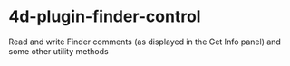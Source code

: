4d-plugin-finder-control
========================

Read and write Finder comments (as displayed in the Get Info panel) and some other utility methods
